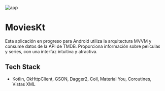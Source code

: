 ![app](https://github.com/mnuel-bautista/MoviesKt/assets/70389090/2718151e-487e-41e9-b28e-86893a20ef12)


# MoviesKt
Esta aplicación en progreso para Android utiliza la arquitectura MVVM y consume datos de la API de TMDB. Proporciona información sobre películas y series, con una interfaz intuitiva y atractiva.
## Tech Stack
* Kotlin, OkHttpClient, GSON, Dagger2, Coil, Material You, Coroutines, Vistas XML
